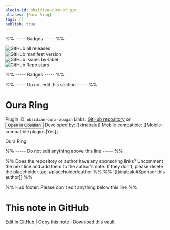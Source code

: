 ```yaml
---
plugin-id: obsidian-oura-plugin
aliases: [Oura Ring]
tags: []
publish: true
---
```


%% ----- Badges ----- %%

![GitHub all releases](https://img.shields.io/github/downloads/kinabalu/obsidian-oura-plugin/total?color=573E7A&logo=github&style=for-the-badge)  
![GitHub manifest version](https://img.shields.io/github/manifest-json/v/kinabalu/obsidian-oura-plugin?color=573E7A&logo=github&style=for-the-badge)  
![GitHub issues by-label](https://img.shields.io/github/issues/kinabalu/obsidian-oura-plugin/help%20wanted?color=573E7A&logo=github&style=for-the-badge)  
![GitHub Repo stars](https://img.shields.io/github/stars/kinabalu/obsidian-oura-plugin?color=573E7A&logo=github&style=for-the-badge)

%% ----- Badges ----- %%

%% ----- Do not edit this section ----- %%

# Oura Ring

Plugin ID: `obsidian-oura-plugin`
Links: [GitHub repository](https://github.com/kinabalu/obsidian-oura-plugin) or [<button id=HH>Open in Obsidian</button>](obsidian://show-plugin?id=obsidian-oura-plugin)
Developed by: [[kinabalu]]
Mobile compatible: [[Mobile-compatible plugins|Yes]]

Oura Ring

%% ----- Do not edit anything above this line ----- %%

%% Does the repository or author have any sponsoring links? Uncomment the next line and add them to the author's note. If they don't, please delete the placeholder tag: #placeholder/author %%
%% ![[kinabalu#Sponsor this author]] %%

%% Hub footer: Please don't edit anything below this line %%

# This note in GitHub

<span class="git-footer">[Edit In GitHub](https://github.dev/obsidian-community/obsidian-hub/blob/main/02%20-%20Community%20Expansions/02.05%20All%20Community%20Expansions/Plugins/obsidian-oura-plugin.md "git-hub-edit-note") | [Copy this note](https://raw.githubusercontent.com/obsidian-community/obsidian-hub/main/02%20-%20Community%20Expansions/02.05%20All%20Community%20Expansions/Plugins/obsidian-oura-plugin.md "git-hub-copy-note") | [Download this vault](https://github.com/obsidian-community/obsidian-hub/archive/refs/heads/main.zip "git-hub-download-vault") </span>
